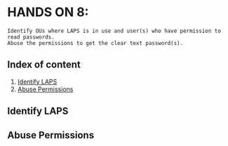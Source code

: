 # HANDS ON 8:

```
Identify OUs where LAPS is in use and user(s) who have permission to read passwords.
Abuse the permissions to get the clear text password(s).
```

## Index of content

  1. [Identify LAPS](#identify-laps)
  2. [Abuse Permissions](#abuse-permissions)


## Identify LAPS



## Abuse Permissions

